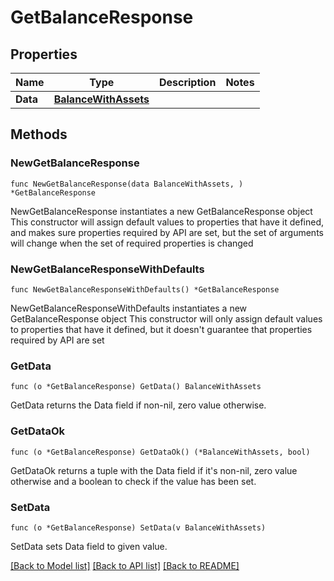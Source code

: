 # GetBalanceResponse

## Properties

Name | Type | Description | Notes
------------ | ------------- | ------------- | -------------
**Data** | [**BalanceWithAssets**](BalanceWithAssets.md) |  | 

## Methods

### NewGetBalanceResponse

`func NewGetBalanceResponse(data BalanceWithAssets, ) *GetBalanceResponse`

NewGetBalanceResponse instantiates a new GetBalanceResponse object
This constructor will assign default values to properties that have it defined,
and makes sure properties required by API are set, but the set of arguments
will change when the set of required properties is changed

### NewGetBalanceResponseWithDefaults

`func NewGetBalanceResponseWithDefaults() *GetBalanceResponse`

NewGetBalanceResponseWithDefaults instantiates a new GetBalanceResponse object
This constructor will only assign default values to properties that have it defined,
but it doesn't guarantee that properties required by API are set

### GetData

`func (o *GetBalanceResponse) GetData() BalanceWithAssets`

GetData returns the Data field if non-nil, zero value otherwise.

### GetDataOk

`func (o *GetBalanceResponse) GetDataOk() (*BalanceWithAssets, bool)`

GetDataOk returns a tuple with the Data field if it's non-nil, zero value otherwise
and a boolean to check if the value has been set.

### SetData

`func (o *GetBalanceResponse) SetData(v BalanceWithAssets)`

SetData sets Data field to given value.



[[Back to Model list]](../README.md#documentation-for-models) [[Back to API list]](../README.md#documentation-for-api-endpoints) [[Back to README]](../README.md)


